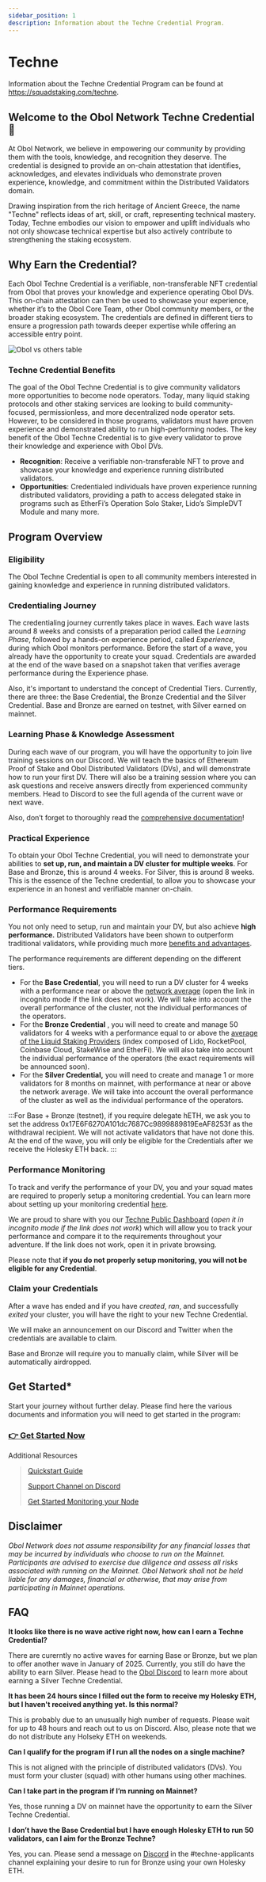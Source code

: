 ```yaml
---
sidebar_position: 1
description: Information about the Techne Credential Program.
---
```


# Techne

Information about the Techne Credential Program can be found at https://squadstaking.com/techne.

## Welcome to the Obol Network Techne Credential 👋

At Obol Network, we believe in empowering our community by providing them with the tools, knowledge, and recognition they deserve. The credential is designed to provide an on-chain attestation that identifies, acknowledges, and elevates individuals who demonstrate proven experience, knowledge, and commitment within the Distributed Validators domain.

Drawing inspiration from the rich heritage of Ancient Greece, the name "Techne" reflects ideas of art, skill, or craft, representing technical mastery. Today, Techne embodies our vision to empower and uplift individuals who not only showcase technical expertise but also actively contribute to strengthening the staking ecosystem.

## Why Earn the Credential?

Each Obol Techne Credential is a verifiable, non-transferable NFT credential from Obol that proves your knowledge and experience operating Obol DVs. This on-chain attestation can then be used to showcase your experience, whether it’s to the Obol Core Team, other Obol community members, or the broader staking ecosystem. The credentials are defined in different tiers to ensure a progression path towards deeper expertise while offering an accessible entry point.

![Obol vs others table](../../img/Technes.png)

### Techne Credential Benefits

The goal of the Obol Techne Credential is to give community validators more opportunities to become node operators. Today, many liquid staking protocols and other staking services are looking to build community-focused, permissionless, and more decentralized node operator sets. However, to be considered in those programs, validators must have proven experience and demonstrated ability to run high-performing nodes. The key benefit of the Obol Techne Credential is to give every validator to prove their knowledge and experience with Obol DVs.

* **Recognition**: Receive a verifiable non-transferable NFT to prove and showcase your knowledge and experience running distributed validators.
* **Opportunities**: Credentialed individuals have proven experience running distributed validators, providing a path to access delegated stake in programs such as EtherFi’s Operation Solo Staker, Lido’s SimpleDVT Module and many more.

## Program Overview

### Eligibility

The Obol Techne Credential is open to all community members interested in gaining knowledge and experience in running distributed validators.

### Credentialing Journey

The credentialing journey currently takes place in waves. Each wave lasts around 8 weeks and consists of a preparation period called the _Learning Phase_, followed by a hands-on experience period, called _Experience_, during which Obol monitors performance. Before the start of a wave, you already have the opportunity to create your squad. Credentials are awarded at the end of the wave based on a snapshot taken that verifies average performance during the Experience phase.

Also, it's important to understand the concept of Credential Tiers. Currently, there are three: the Base Credential, the Bronze Credential and the Silver Credential. Base and Bronze are earned on testnet, with Silver earned on mainnet.

### Learning Phase & Knowledge Assessment

During each wave of our program, you will have the opportunity to join live training sessions on our Discord. We will teach the basics of Ethereum Proof of Stake and Obol Distributed Validators (DVs), and will demonstrate how to run your first DV. There will also be a training session where you can ask questions and receive answers directly from experienced community members. Head to Discord to see the full agenda of the current wave or next wave.

Also, don’t forget to thoroughly read the [comprehensive documentation](https://docs.obol.tech/docs/int/Overview)!

### Practical Experience

To obtain your Obol Techne Credential, you will need to demonstrate your abilities to **set up, run, and maintain a DV cluster for multiple weeks**. For Base and Bronze, this is around 4 weeks. For Silver, this is around 8 weeks. This is the essence of the Techne credential, to allow you to showcase your experience in an honest and verifiable manner on-chain.

### Performance Requirements

You not only need to setup, run and maintain your DV, but also achieve **high performance.** Distributed Validators have been shown to outperform traditional validators, while providing much more [benefits and advantages](https://blog.obol.tech/what-is-dvt-and-how-does-it-improve-staking-on-ethereum/).

The performance requirements are different depending on the different tiers.

* For the **Base Credential**, you will need to run a DV cluster for 4 weeks with a performance near or above the [network average](https://grafana.monitoring.gcp.obol.tech/d/adgym07d8ak1sf/techne-credentials?orgId=6) (open the link in incognito mode if the link does not work). We will take into account the overall performance of the cluster, not the individual performances of the operators.
* For the **Bronze Credential** , you will need to create and manage 50 validators for 4 weeks with a performance equal to or above the [average of the Liquid Staking Providers](https://grafana.monitoring.gcp.obol.tech/d/adgym07d8ak1sf/techne-credentials?orgId=6) (index composed of Lido, RocketPool, Coinbase Cloud, StakeWise and EtherFi). We will also take into account the individual performance of the operators (the exact requirements will be announced soon).
* For the **Silver Credential,** you will need to create and manage 1 or more validators for 8 months on mainnet, with performance at near or above the network average. We will take into account the overall performance of the cluster as well as the individual performance of the operators.

:::For Base + Bronze (testnet), if you require delegate hETH, we ask you to set the address 0x17E6F6270A101dc7687Cc9899889819EeAF8253f as the withdrawal recipient. We will not activate validators that have not done this. At the end of the wave, you will only be eligible for the Credentials after we receive the Holesky ETH back. :::

### Performance Monitoring

To track and verify the performance of your DV, you and your squad mates are required to properly setup a monitoring credential. You can learn more about setting up your monitoring credential [here](../../run/start/obol-monitoring.md).

We are proud to share with you our [Techne Public Dashboard](https://grafana.monitoring.gcp.obol.tech/d/adgym07d8ak1sf/techne-credentials?orgId=6) (_open it in incognito mode if the link does not work_) which will allow you to track your performance and compare it to the requirements throughout your adventure. If the link does not work, open it in private browsing.

Please note that **if you do not properly setup monitoring, you will not be eligible for any Credential**.

### Claim your Credentials

After a wave has ended and if you have _created_, _ran_, and successfully _exited_ your cluster, you will have the right to your new Techne Credential.

We will make an announcement on our Discord and Twitter when the credentials are available to claim.

Base and Bronze will require you to manually claim, while Silver will be automatically airdropped.

## Get Started\*

Start your journey without further delay. Please find here the various documents and information you will need to get started in the program:

### [👉 Get Started Now](https://discord.com/invite/n6ebKsX46w)

Additional Resources

> [Quickstart Guide](https://docs.obol.tech/docs/start/quickstart_overview)
>
> &#x20;[Support Channel on Discord](https://discord.gg/obolnetwork)
>
> [Get Started Monitoring your Node](https://docs.obol.tech/docs/advanced/monitoring)

## **Disclaimer**

_Obol Network does not assume responsibility for any financial losses that may be incurred by individuals who choose to run on the Mainnet. Participants are advised to exercise due diligence and assess all risks associated with running on the Mainnet. Obol Network shall not be held liable for any damages, financial or otherwise, that may arise from participating in Mainnet operations._

## FAQ

**It looks like there is no wave active right now, how can I earn a Techne Credential?**

There are curerntly no active waves for earning Base or Bronze, but we plan to offer another wave in January of 2025. Currently, you still do have the ability to earn Silver. Please head to the [Obol Discord](https://discord.gg/obol) to learn more about earning a Silver Techne Credential.

**It has been 24 hours since I filled out the form to receive my Holesky ETH, but I haven't received anything yet. Is this normal?**

This is probably due to an unusually high number of requests. Please wait for up to 48 hours and reach out to us on Discord. Also, please note that we do not distribute any Holseky ETH on weekends.

**Can I qualify for the program if I run all the nodes on a single machine?**

This is not aligned with the principle of distributed validators (DVs). You must form your cluster (squad) with other humans using other machines.

**Can I take part in the program if I’m running on Mainnet?**

Yes, those running a DV on mainnet have the opportunity to earn the Silver Techne Credential.

**I don’t have the Base Credential but I have enough Holesky ETH to run 50 validators, can I aim for the Bronze Techne?**

Yes, you can. Please send a message on [Discord](https://discord.gg/obol) in the #techne-applicants channel explaining your desire to run for Bronze using your own Holesky ETH.
